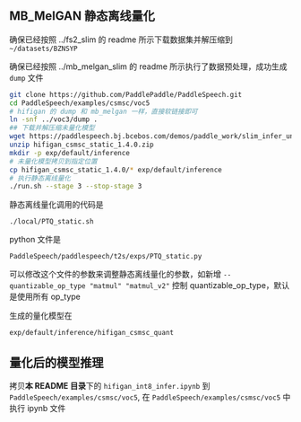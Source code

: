 ## MB_MelGAN 静态离线量化
确保已经按照 ../fs2_slim 的 readme 所示下载数据集并解压缩到 `~/datasets/BZNSYP`

确保已经按照 ../mb_melgan_slim 的 readme 所示执行了数据预处理，成功生成 `dump` 文件

```bash
git clone https://github.com/PaddlePaddle/PaddleSpeech.git
cd PaddleSpeech/examples/csmsc/voc5
# hifigan 的 dump 和 mb_melgan 一样，直接软链接即可
ln -snf ../voc3/dump .
## 下载并解压缩未量化模型
wget https://paddlespeech.bj.bcebos.com/demos/paddle_work/slim_infer_unittest/gan_vocoders/hifigan_csmsc_static_1.4.0.zip
unzip hifigan_csmsc_static_1.4.0.zip
mkdir -p exp/default/inference
# 未量化模型拷贝到指定位置
cp hifigan_csmsc_static_1.4.0/* exp/default/inference
# 执行静态离线量化
./run.sh --stage 3 --stop-stage 3 
```

静态离线量化调用的代码是
```text
./local/PTQ_static.sh
```

python 文件是 
```text
PaddleSpeech/paddlespeech/t2s/exps/PTQ_static.py
```
可以修改这个文件的参数来调整静态离线量化的参数，如新增 `--quantizable_op_type "matmul" "matmul_v2"` 控制 quantizable_op_type，默认是使用所有 op_type

生成的量化模型在 
```text
exp/default/inference/hifigan_csmsc_quant
```

## 量化后的模型推理

拷贝**本 README 目录**下的 `hifigan_int8_infer.ipynb` 到 `PaddleSpeech/examples/csmsc/voc5`, 在 `PaddleSpeech/examples/csmsc/voc5` 中执行 ipynb 文件
